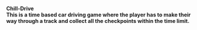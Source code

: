 <b>Chill-Drive<b></br>
This is a time based car driving game where the player has to make their way through a track and collect all the checkpoints within the time limit.


